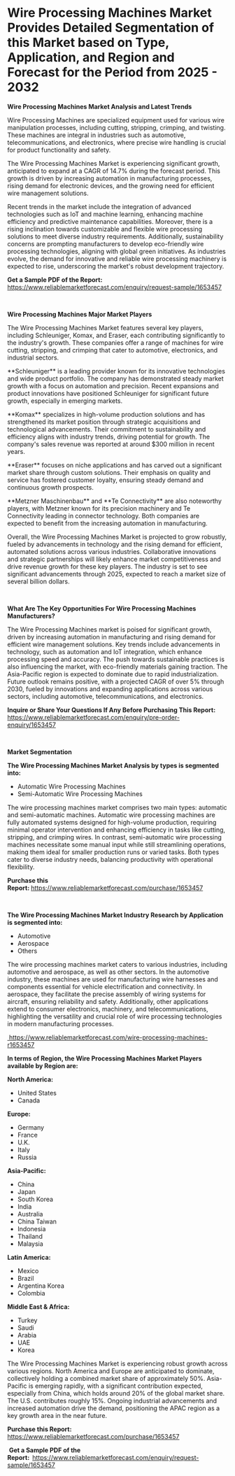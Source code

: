 <p><h1>Wire Processing Machines Market Provides Detailed Segmentation of this Market based on Type, Application, and Region and Forecast for the Period from 2025 - 2032</h1></p><p><strong>Wire Processing Machines Market Analysis and Latest Trends</strong></p>
<p><p>Wire Processing Machines are specialized equipment used for various wire manipulation processes, including cutting, stripping, crimping, and twisting. These machines are integral in industries such as automotive, telecommunications, and electronics, where precise wire handling is crucial for product functionality and safety.</p><p>The Wire Processing Machines Market is experiencing significant growth, anticipated to expand at a CAGR of 14.7% during the forecast period. This growth is driven by increasing automation in manufacturing processes, rising demand for electronic devices, and the growing need for efficient wire management solutions. </p><p>Recent trends in the market include the integration of advanced technologies such as IoT and machine learning, enhancing machine efficiency and predictive maintenance capabilities. Moreover, there is a rising inclination towards customizable and flexible wire processing solutions to meet diverse industry requirements. Additionally, sustainability concerns are prompting manufacturers to develop eco-friendly wire processing technologies, aligning with global green initiatives. As industries evolve, the demand for innovative and reliable wire processing machinery is expected to rise, underscoring the market's robust development trajectory.</p></p>
<p><strong>Get a Sample PDF of the Report:&nbsp;</strong> <a href="https://www.reliablemarketforecast.com/enquiry/request-sample/1653457?utm_campaign=3506&utm_medium=2&utm_source=Github&utm_content=ia&utm_term=16042025&utm_id=wire-processing-machines">https://www.reliablemarketforecast.com/enquiry/request-sample/1653457</a></p>
<p>&nbsp;</p>
<p><strong>Wire Processing Machines Major Market Players</strong></p>
<p><p>The Wire Processing Machines Market features several key players, including Schleuniger, Komax, and Eraser, each contributing significantly to the industry's growth. These companies offer a range of machines for wire cutting, stripping, and crimping that cater to automotive, electronics, and industrial sectors.</p><p>**Schleuniger** is a leading provider known for its innovative technologies and wide product portfolio. The company has demonstrated steady market growth with a focus on automation and precision. Recent expansions and product innovations have positioned Schleuniger for significant future growth, especially in emerging markets.</p><p>**Komax** specializes in high-volume production solutions and has strengthened its market position through strategic acquisitions and technological advancements. Their commitment to sustainability and efficiency aligns with industry trends, driving potential for growth. The company's sales revenue was reported at around $300 million in recent years.</p><p>**Eraser** focuses on niche applications and has carved out a significant market share through custom solutions. Their emphasis on quality and service has fostered customer loyalty, ensuring steady demand and continuous growth prospects.</p><p>**Metzner Maschinenbau** and **Te Connectivity** are also noteworthy players, with Metzner known for its precision machinery and Te Connectivity leading in connector technology. Both companies are expected to benefit from the increasing automation in manufacturing.</p><p>Overall, the Wire Processing Machines Market is projected to grow robustly, fueled by advancements in technology and the rising demand for efficient, automated solutions across various industries. Collaborative innovations and strategic partnerships will likely enhance market competitiveness and drive revenue growth for these key players. The industry is set to see significant advancements through 2025, expected to reach a market size of several billion dollars.</p></p>
<p>&nbsp;</p>
<p><strong>What Are The Key Opportunities For Wire Processing Machines Manufacturers?</strong></p>
<p><p>The Wire Processing Machines market is poised for significant growth, driven by increasing automation in manufacturing and rising demand for efficient wire management solutions. Key trends include advancements in technology, such as automation and IoT integration, which enhance processing speed and accuracy. The push towards sustainable practices is also influencing the market, with eco-friendly materials gaining traction. The Asia-Pacific region is expected to dominate due to rapid industrialization. Future outlook remains positive, with a projected CAGR of over 5% through 2030, fueled by innovations and expanding applications across various sectors, including automotive, telecommunications, and electronics.</p></p>
<p><strong>Inquire or Share Your Questions If Any Before Purchasing This Report:</strong> <a href="https://www.reliablemarketforecast.com/enquiry/pre-order-enquiry/1653457?utm_campaign=3506&utm_medium=2&utm_source=Github&utm_content=ia&utm_term=16042025&utm_id=wire-processing-machines">https://www.reliablemarketforecast.com/enquiry/pre-order-enquiry/1653457</a></p>
<p>&nbsp;</p>
<p><strong>Market Segmentation</strong></p>
<p><strong>The Wire Processing Machines Market Analysis by types is segmented into:</strong></p>
<p><ul><li>Automatic Wire Processing Machines</li><li>Semi-Automatic Wire Processing Machines</li></ul></p>
<p><p>The wire processing machines market comprises two main types: automatic and semi-automatic machines. Automatic wire processing machines are fully automated systems designed for high-volume production, requiring minimal operator intervention and enhancing efficiency in tasks like cutting, stripping, and crimping wires. In contrast, semi-automatic wire processing machines necessitate some manual input while still streamlining operations, making them ideal for smaller production runs or varied tasks. Both types cater to diverse industry needs, balancing productivity with operational flexibility.</p></p>
<p><strong>Purchase this Report:&nbsp;</strong><a href="https://www.reliablemarketforecast.com/purchase/1653457?utm_campaign=3506&utm_medium=2&utm_source=Github&utm_content=ia&utm_term=16042025&utm_id=wire-processing-machines">https://www.reliablemarketforecast.com/purchase/1653457</a></p>
<p>&nbsp;</p>
<p><strong>The Wire Processing Machines Market Industry Research by Application is segmented into:</strong></p>
<p><ul><li>Automotive</li><li>Aerospace</li><li>Others</li></ul></p>
<p><p>The wire processing machines market caters to various industries, including automotive and aerospace, as well as other sectors. In the automotive industry, these machines are used for manufacturing wire harnesses and components essential for vehicle electrification and connectivity. In aerospace, they facilitate the precise assembly of wiring systems for aircraft, ensuring reliability and safety. Additionally, other applications extend to consumer electronics, machinery, and telecommunications, highlighting the versatility and crucial role of wire processing technologies in modern manufacturing processes.</p></p>
<p><a href="https://www.reliablemarketforecast.com/wire-processing-machines-r1653457?utm_campaign=3506&utm_medium=2&utm_source=Github&utm_content=ia&utm_term=16042025&utm_id=wire-processing-machines">&nbsp;https://www.reliablemarketforecast.com/wire-processing-machines-r1653457</a></p>
<p><strong>In terms of Region, the Wire Processing Machines Market Players available by Region are:</strong></p>
<p>
    <p> <strong> North America: </strong>
        <ul>
            <li>United States</li>
            <li>Canada</li>
        </ul>
        </p> 
    <p> <strong> Europe: </strong>
        <ul>
            <li>Germany</li>
            <li>France</li>
            <li>U.K.</li>
            <li>Italy</li>
            <li>Russia</li>
        </ul>
        </p> 
    <p> <strong> Asia-Pacific: </strong>
        <ul>
            <li>China</li>
            <li>Japan</li>
            <li>South Korea</li>
            <li>India</li>
            <li>Australia</li>
            <li>China Taiwan</li>
            <li>Indonesia</li>
            <li>Thailand</li>
            <li>Malaysia</li>
        </ul>
        </p> 
    <p> <strong> Latin America: </strong>
        <ul>
            <li>Mexico</li>
            <li>Brazil</li>
            <li>Argentina Korea</li>
            <li>Colombia</li>
        </ul>
        </p> 
    <p> <strong> Middle East & Africa: </strong>
        <ul>
            <li>Turkey</li>
            <li>Saudi</li>
            <li>Arabia</li>
            <li>UAE</li>
            <li>Korea</li>
        </ul>
    </p>
    </p>
<p><p>The Wire Processing Machines Market is experiencing robust growth across various regions. North America and Europe are anticipated to dominate, collectively holding a combined market share of approximately 50%. Asia-Pacific is emerging rapidly, with a significant contribution expected, especially from China, which holds around 20% of the global market share. The U.S. contributes roughly 15%. Ongoing industrial advancements and increased automation drive the demand, positioning the APAC region as a key growth area in the near future.</p></p>
<p><strong>Purchase this Report: </strong><a href="https://www.reliablemarketforecast.com/purchase/1653457?utm_campaign=3506&utm_medium=2&utm_source=Github&utm_content=ia&utm_term=16042025&utm_id=wire-processing-machines">https://www.reliablemarketforecast.com/purchase/1653457</a></p>
<p>&nbsp;<strong>Get a Sample PDF of the Report:&nbsp;&nbsp;</strong><a href="https://www.reliablemarketforecast.com/enquiry/request-sample/1653457?utm_campaign=3506&utm_medium=2&utm_source=Github&utm_content=ia&utm_term=16042025&utm_id=wire-processing-machines">https://www.reliablemarketforecast.com/enquiry/request-sample/1653457</a></p>
<p><strong></strong></p>
<p><p></p><p></p><p></p></p>